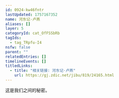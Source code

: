 ```yaml
---
id: 0924-kw46fntr
lastUpdated: 1757167352
name: 河东记·卢燕
aliases: []
layer: 5
categoryId: cat_OfFSSbRb
tagIds:
  - tag_TRpfu-I4
nsfw: false
parent: ""
relatedEntries: []
timelineEvents: []
titledLinks:
  - title: "相关链接: 河东记·卢燕"
    url: https://gj.zdic.net/jibu/819/24165.html
---
```


这是我们之间的秘密。
